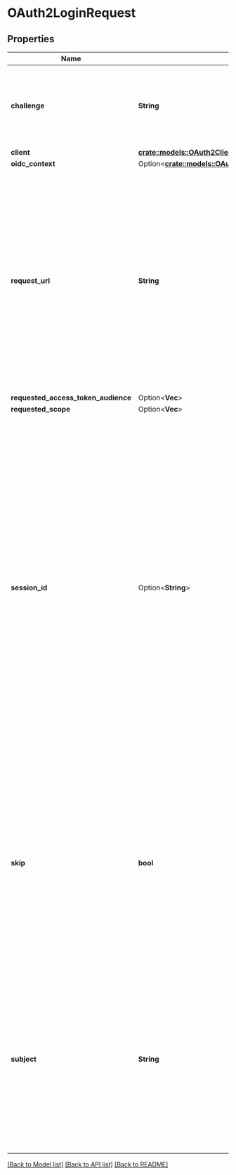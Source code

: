 # OAuth2LoginRequest

## Properties

Name | Type | Description | Notes
------------ | ------------- | ------------- | -------------
**challenge** | **String** | ID is the identifier (\"login challenge\") of the login request. It is used to identify the session. | 
**client** | [**crate::models::OAuth2Client**](oAuth2Client.md) |  | 
**oidc_context** | Option<[**crate::models::OAuth2ConsentRequestOpenIdConnectContext**](oAuth2ConsentRequestOpenIDConnectContext.md)> |  | [optional]
**request_url** | **String** | RequestURL is the original OAuth 2.0 Authorization URL requested by the OAuth 2.0 client. It is the URL which initiates the OAuth 2.0 Authorization Code or OAuth 2.0 Implicit flow. This URL is typically not needed, but might come in handy if you want to deal with additional request parameters. | 
**requested_access_token_audience** | Option<**Vec<String>**> |  | [optional]
**requested_scope** | Option<**Vec<String>**> |  | [optional]
**session_id** | Option<**String**> | SessionID is the login session ID. If the user-agent reuses a login session (via cookie / remember flag) this ID will remain the same. If the user-agent did not have an existing authentication session (e.g. remember is false) this will be a new random value. This value is used as the \"sid\" parameter in the ID Token and in OIDC Front-/Back- channel logout. It's value can generally be used to associate consecutive login requests by a certain user. | [optional]
**skip** | **bool** | Skip, if true, implies that the client has requested the same scopes from the same user previously. If true, you can skip asking the user to grant the requested scopes, and simply forward the user to the redirect URL.  This feature allows you to update / set session information. | 
**subject** | **String** | Subject is the user ID of the end-user that authenticated. Now, that end user needs to grant or deny the scope requested by the OAuth 2.0 client. If this value is set and `skip` is true, you MUST include this subject type when accepting the login request, or the request will fail. | 

[[Back to Model list]](../README.md#documentation-for-models) [[Back to API list]](../README.md#documentation-for-api-endpoints) [[Back to README]](../README.md)


